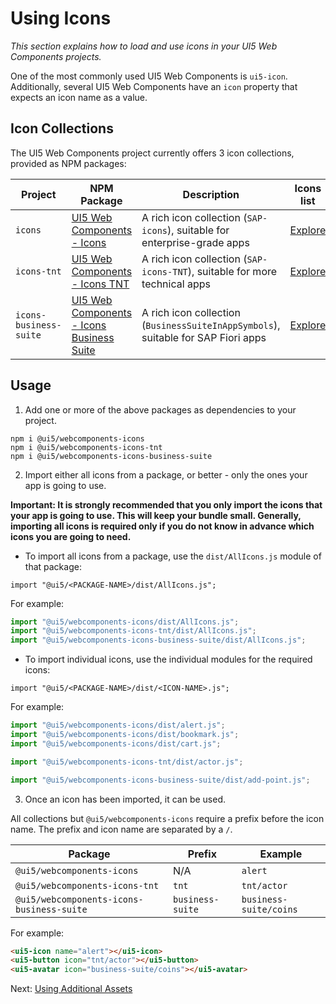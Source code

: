 # Using Icons

*This section explains how to load and use icons in your UI5 Web Components projects.*

One of the most commonly used UI5 Web Components is `ui5-icon`. Additionally, several UI5 Web Components have an `icon` property that expects an icon name as a value.


## Icon Collections

The UI5 Web Components project currently offers 3 icon collections, provided as NPM packages:

Project | NPM Package | Description | Icons list
-----------|-----------|------------|-------------
`icons` | [UI5 Web Components - Icons](https://www.npmjs.com/package/@ui5/webcomponents-icons) | A rich icon collection (`SAP-icons`), suitable for enterprise-grade apps |[Explore](https://openui5.hana.ondemand.com/test-resources/sap/m/demokit/iconExplorer/webapp/index.html#/overview/SAP-icons)
`icons-tnt` | [UI5 Web Components - Icons TNT](https://www.npmjs.com/package/@ui5/webcomponents-icons-tnt) | A rich icon collection (`SAP-icons-TNT`), suitable for more technical apps | [Explore](https://openui5.hana.ondemand.com/test-resources/sap/m/demokit/iconExplorer/webapp/index.html#/overview/SAP-icons-TNT)
`icons-business-suite` | [UI5 Web Components - Icons Business Suite](https://www.npmjs.com/package/@ui5/webcomponents-icons-business-suite) | A rich icon collection (`BusinessSuiteInAppSymbols`), suitable for SAP Fiori apps | [Explore](https://sapui5.hana.ondemand.com/test-resources/sap/m/demokit/iconExplorer/webapp/index.html#/overview/BusinessSuiteInAppSymbols)

## Usage

 1. Add one or more of the above packages as dependencies to your project.

```
npm i @ui5/webcomponents-icons
npm i @ui5/webcomponents-icons-tnt
npm i @ui5/webcomponents-icons-business-suite
```

 2. Import either all icons from a package, or better - only the ones your app is going to use.

**Important: It is strongly recommended that you only import the icons that your app is going to use. This will keep your bundle small.
Generally, importing all icons is required only if you do not know in advance which icons you are going to need.**

 - To import all icons from a package, use the `dist/AllIcons.js` module of that package:

`import "@ui5/<PACKAGE-NAME>/dist/AllIcons.js";`

For example:
```js
import "@ui5/webcomponents-icons/dist/AllIcons.js";
import "@ui5/webcomponents-icons-tnt/dist/AllIcons.js";
import "@ui5/webcomponents-icons-business-suite/dist/AllIcons.js";
```
 - To import individual icons, use the individual modules for the required icons:

`import "@ui5/<PACKAGE-NAME>/dist/<ICON-NAME>.js";`

For example:
```js
import "@ui5/webcomponents-icons/dist/alert.js";
import "@ui5/webcomponents-icons/dist/bookmark.js";
import "@ui5/webcomponents-icons/dist/cart.js";

import "@ui5/webcomponents-icons-tnt/dist/actor.js";

import "@ui5/webcomponents-icons-business-suite/dist/add-point.js";
```

 3. Once an icon has been imported, it can be used.

All collections but `@ui5/webcomponents-icons` require a prefix before the icon name. The prefix and icon name are separated by a `/`. 

Package | Prefix | Example
----------|---------|-------------
`@ui5/webcomponents-icons` | N/A | `alert`
`@ui5/webcomponents-icons-tnt` | `tnt` | `tnt/actor`
`@ui5/webcomponents-icons-business-suite` | `business-suite` | `business-suite/coins`

For example:
```html
<ui5-icon name="alert"></ui5-icon>
<ui5-button icon="tnt/actor"></ui5-button>
<ui5-avatar icon="business-suite/coins"></ui5-avatar>
```

Next: [Using Additional Assets](05-using-assets.md)
